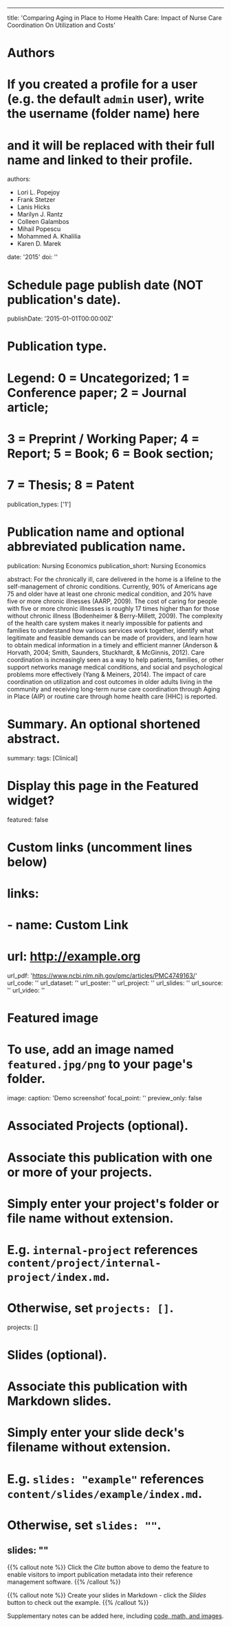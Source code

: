 ---
title: 'Comparing Aging in Place to Home Health Care: Impact of Nurse Care Coordination On Utilization and Costs'

# Authors
# If you created a profile for a user (e.g. the default `admin` user), write the username (folder name) here
# and it will be replaced with their full name and linked to their profile.
authors:
  - Lori L. Popejoy
  - Frank Stetzer
  - Lanis Hicks
  - Marilyn J. Rantz
  - Colleen Galambos
  - Mihail Popescu
  - Mohammed A. Khalilia
  - Karen D. Marek

date: '2015'
doi: ''

# Schedule page publish date (NOT publication's date).
publishDate: '2015-01-01T00:00:00Z'

# Publication type.
# Legend: 0 = Uncategorized; 1 = Conference paper; 2 = Journal article;
# 3 = Preprint / Working Paper; 4 = Report; 5 = Book; 6 = Book section;
# 7 = Thesis; 8 = Patent
publication_types: ['1']

# Publication name and optional abbreviated publication name.
publication: Nursing Economics
publication_short: Nursing Economics

abstract: For the chronically ill, care delivered in the home is a lifeline to the self-management of chronic conditions. Currently, 90% of Americans age 75 and older have at least one chronic medical condition, and 20% have five or more chronic illnesses (AARP, 2009). The cost of caring for people with five or more chronic illnesses is roughly 17 times higher than for those without chronic illness (Bodenheimer & Berry-Millett, 2009). The complexity of the health care system makes it nearly impossible for patients and families to understand how various services work together, identify what legitimate and feasible demands can be made of providers, and learn how to obtain medical information in a timely and efficient manner (Anderson & Horvath, 2004; Smith, Saunders, Stuckhardt, & McGinnis, 2012). Care coordination is increasingly seen as a way to help patients, families, or other support networks manage medical conditions, and social and psychological problems more effectively (Yang & Meiners, 2014). The impact of care coordination on utilization and cost outcomes in older adults living in the community and receiving long-term nurse care coordination through Aging in Place (AIP) or routine care through home health care (HHC) is reported.

# Summary. An optional shortened abstract.
summary: 
tags: [Clinical]

# Display this page in the Featured widget?
featured: false

# Custom links (uncomment lines below)
# links:
# - name: Custom Link
#   url: http://example.org

url_pdf: 'https://www.ncbi.nlm.nih.gov/pmc/articles/PMC4749163/'
url_code: ''
url_dataset: ''
url_poster: ''
url_project: ''
url_slides: ''
url_source: ''
url_video: ''

# Featured image
# To use, add an image named `featured.jpg/png` to your page's folder.
image:
  caption: 'Demo screenshot'
  focal_point: ''
  preview_only: false

# Associated Projects (optional).
#   Associate this publication with one or more of your projects.
#   Simply enter your project's folder or file name without extension.
#   E.g. `internal-project` references `content/project/internal-project/index.md`.
#   Otherwise, set `projects: []`.
projects: []

# Slides (optional).
#   Associate this publication with Markdown slides.
#   Simply enter your slide deck's filename without extension.
#   E.g. `slides: "example"` references `content/slides/example/index.md`.
#   Otherwise, set `slides: ""`.
slides: ""
----

{{% callout note %}}
Click the _Cite_ button above to demo the feature to enable visitors to import publication metadata into their reference management software.
{{% /callout %}}

{{% callout note %}}
Create your slides in Markdown - click the _Slides_ button to check out the example.
{{% /callout %}}

Supplementary notes can be added here, including [code, math, and images](https://wowchemy.com/docs/writing-markdown-latex/).
